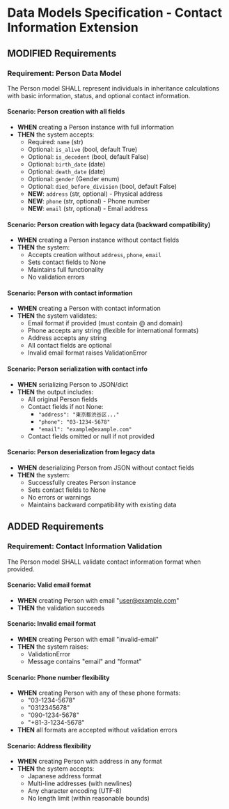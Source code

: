 # Data Models Specification - Contact Information Extension

## MODIFIED Requirements

### Requirement: Person Data Model
The Person model SHALL represent individuals in inheritance calculations with basic information, status, and optional contact information.

#### Scenario: Person creation with all fields
- **WHEN** creating a Person instance with full information
- **THEN** the system accepts:
  - Required: `name` (str)
  - Optional: `is_alive` (bool, default True)
  - Optional: `is_decedent` (bool, default False)
  - Optional: `birth_date` (date)
  - Optional: `death_date` (date)
  - Optional: `gender` (Gender enum)
  - Optional: `died_before_division` (bool, default False)
  - **NEW**: `address` (str, optional) - Physical address
  - **NEW**: `phone` (str, optional) - Phone number
  - **NEW**: `email` (str, optional) - Email address

#### Scenario: Person creation with legacy data (backward compatibility)
- **WHEN** creating a Person instance without contact fields
- **THEN** the system:
  - Accepts creation without `address`, `phone`, `email`
  - Sets contact fields to None
  - Maintains full functionality
  - No validation errors

#### Scenario: Person with contact information
- **WHEN** creating a Person with contact information
- **THEN** the system validates:
  - Email format if provided (must contain @ and domain)
  - Phone accepts any string (flexible for international formats)
  - Address accepts any string
  - All contact fields are optional
  - Invalid email format raises ValidationError

#### Scenario: Person serialization with contact info
- **WHEN** serializing Person to JSON/dict
- **THEN** the output includes:
  - All original Person fields
  - Contact fields if not None:
    - `"address": "東京都渋谷区..."`
    - `"phone": "03-1234-5678"`
    - `"email": "example@example.com"`
  - Contact fields omitted or null if not provided

#### Scenario: Person deserialization from legacy data
- **WHEN** deserializing Person from JSON without contact fields
- **THEN** the system:
  - Successfully creates Person instance
  - Sets contact fields to None
  - No errors or warnings
  - Maintains backward compatibility with existing data

## ADDED Requirements

### Requirement: Contact Information Validation
The Person model SHALL validate contact information format when provided.

#### Scenario: Valid email format
- **WHEN** creating Person with email "user@example.com"
- **THEN** the validation succeeds

#### Scenario: Invalid email format
- **WHEN** creating Person with email "invalid-email"
- **THEN** the system raises:
  - ValidationError
  - Message contains "email" and "format"

#### Scenario: Phone number flexibility
- **WHEN** creating Person with any of these phone formats:
  - "03-1234-5678"
  - "0312345678"
  - "090-1234-5678"
  - "+81-3-1234-5678"
- **THEN** all formats are accepted without validation errors

#### Scenario: Address flexibility
- **WHEN** creating Person with address in any format
- **THEN** the system accepts:
  - Japanese address format
  - Multi-line addresses (with newlines)
  - Any character encoding (UTF-8)
  - No length limit (within reasonable bounds)
